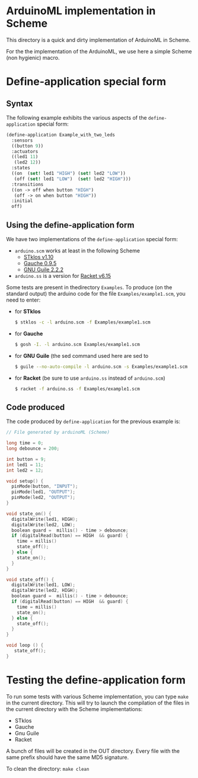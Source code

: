 <!--
            Author: Erick Gallesio
     Creation date: 30-Nov-2017 16:05
  Last file update:  4-Dec-2017 18:17 (eg)
-->


# ArduinoML implementation in Scheme

This directory is a quick and dirty implementation of ArduinoML in
Scheme.  

For the the implementation of the ArduinoML, we use here a simple
Scheme (non hygienic) macro.

# Define-application special form 

## Syntax

The following example exhibits the various aspects of the
`define-application` special form:

```scheme
(define-application Example_with_two_leds
  :sensors
  ((button 9))
  :actuators
  ((led1 11)
   (led2 12))
  :states
  ((on  (set! led1 "HIGH") (set! led2 "LOW"))
   (off (set! led1 "LOW")  (set! led2 "HIGH")))
  :transitions
  ((on -> off when button "HIGH")
   (off -> on when button "HIGH"))
  :initial
  off)
```

## Using the define-application form

We have two implementations of the `define-application` special form:

- `arduino.scm` works at least in the following Scheme
    - [STklos v1.10](http://stklos.net)
    - [Gauche 0.9.5](http://practical-scheme.net/gauche)
    - [GNU Guile 2.2.2](https://www.gnu.org/software/guile/)
- `arduino.ss` is a version for [Racket v6.15](http://racket-lang.org)

Some tests are present in thedirectory `Examples`. To produce (on the
standard output) the arduino code for the file
`Examples/example1.scm`, you need to enter:

- for **STklos**

  ```bash
  $ stklos -c -l arduino.scm -f Examples/example1.scm 
  ```

- for **Gauche**

  ```bash
  $ gosh -I. -l arduino.scm Examples/example1.scm
  ```

- for **GNU Guile** (the sed command used here are sed to

  ```bash
  $ guile --no-auto-compile -l arduino.scm -s Examples/example1.scm
  ```

- for **Racket**  (be sure to use `arduino.ss` instead of `arduino.scm`)

  ```bash
  $ racket -f arduino.ss -f Examples/example1.scm
  ```

## Code produced

The code produced by `define-application` for the previous example is:

```c
// File generated by arduinoML (Scheme)

long time = 0;
long debounce = 200;

int button = 9;
int led1 = 11;
int led2 = 12;

void setup() {
  pinMode(button, "INPUT");
  pinMode(led1, "OUTPUT");
  pinMode(led2, "OUTPUT");
}

void state_on() {
  digitalWrite(led1, HIGH);
  digitalWrite(led2, LOW);
  boolean guard =  millis() - time > debounce;
  if (digitalRead(button) == HIGH  && guard) {
    time = millis()
    state_off();
  } else {
    state_on();
  }
}

void state_off() {
  digitalWrite(led1, LOW);
  digitalWrite(led2, HIGH);
  boolean guard =  millis() - time > debounce;
  if (digitalRead(button) == HIGH  && guard) {
    time = millis()
    state_on();
  } else {
    state_off();
  }
}

void loop () {
   state_off();
}
```

# Testing the define-application form 

To run some tests with various Scheme implementation, you can type
`make` in the current directory. This will try to launch the
compilation of the files in the current directory with the Scheme
implementations:

- STklos
- Gauche
- Gnu Guile
- Racket

A bunch of files will be created in the OUT directory. Every file with
the same prefix should have the same MD5 signature.

To clean the directory: `make clean`
